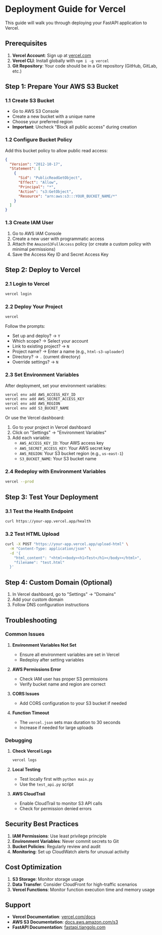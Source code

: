 # Deployment Guide for Vercel

This guide will walk you through deploying your FastAPI application to Vercel.

## Prerequisites

1. **Vercel Account**: Sign up at [vercel.com](https://vercel.com)
2. **Vercel CLI**: Install globally with `npm i -g vercel`
3. **Git Repository**: Your code should be in a Git repository (GitHub, GitLab, etc.)

## Step 1: Prepare Your AWS S3 Bucket

### 1.1 Create S3 Bucket
- Go to AWS S3 Console
- Create a new bucket with a unique name
- Choose your preferred region
- **Important**: Uncheck "Block all public access" during creation

### 1.2 Configure Bucket Policy
Add this bucket policy to allow public read access:

```json
{
  "Version": "2012-10-17",
  "Statement": [
    {
      "Sid": "PublicReadGetObject",
      "Effect": "Allow",
      "Principal": "*",
      "Action": "s3:GetObject",
      "Resource": "arn:aws:s3:::YOUR_BUCKET_NAME/*"
    }
  ]
}
```

### 1.3 Create IAM User
1. Go to AWS IAM Console
2. Create a new user with programmatic access
3. Attach the `AmazonS3FullAccess` policy (or create a custom policy with minimal permissions)
4. Save the Access Key ID and Secret Access Key

## Step 2: Deploy to Vercel

### 2.1 Login to Vercel
```bash
vercel login
```

### 2.2 Deploy Your Project
```bash
vercel
```

Follow the prompts:
- Set up and deploy? → `Y`
- Which scope? → Select your account
- Link to existing project? → `N`
- Project name? → Enter a name (e.g., `html-s3-uploader`)
- Directory? → `.` (current directory)
- Override settings? → `N`

### 2.3 Set Environment Variables
After deployment, set your environment variables:

```bash
vercel env add AWS_ACCESS_KEY_ID
vercel env add AWS_SECRET_ACCESS_KEY
vercel env add AWS_REGION
vercel env add S3_BUCKET_NAME
```

Or use the Vercel dashboard:
1. Go to your project in Vercel dashboard
2. Click on "Settings" → "Environment Variables"
3. Add each variable:
   - `AWS_ACCESS_KEY_ID`: Your AWS access key
   - `AWS_SECRET_ACCESS_KEY`: Your AWS secret key
   - `AWS_REGION`: Your S3 bucket region (e.g., `us-east-1`)
   - `S3_BUCKET_NAME`: Your S3 bucket name

### 2.4 Redeploy with Environment Variables
```bash
vercel --prod
```

## Step 3: Test Your Deployment

### 3.1 Test the Health Endpoint
```bash
curl https://your-app.vercel.app/health
```

### 3.2 Test HTML Upload
```bash
curl -X POST "https://your-app.vercel.app/upload-html" \
  -H "Content-Type: application/json" \
  -d '{
    "html_content": "<html><body><h1>Test</h1></body></html>",
    "filename": "test.html"
  }'
```

## Step 4: Custom Domain (Optional)

1. In Vercel dashboard, go to "Settings" → "Domains"
2. Add your custom domain
3. Follow DNS configuration instructions

## Troubleshooting

### Common Issues

1. **Environment Variables Not Set**
   - Ensure all environment variables are set in Vercel
   - Redeploy after setting variables

2. **AWS Permissions Error**
   - Check IAM user has proper S3 permissions
   - Verify bucket name and region are correct

3. **CORS Issues**
   - Add CORS configuration to your S3 bucket if needed

4. **Function Timeout**
   - The `vercel.json` sets max duration to 30 seconds
   - Increase if needed for large uploads

### Debugging

1. **Check Vercel Logs**
   ```bash
   vercel logs
   ```

2. **Local Testing**
   - Test locally first with `python main.py`
   - Use the `test_api.py` script

3. **AWS CloudTrail**
   - Enable CloudTrail to monitor S3 API calls
   - Check for permission denied errors

## Security Best Practices

1. **IAM Permissions**: Use least privilege principle
2. **Environment Variables**: Never commit secrets to Git
3. **Bucket Policies**: Regularly review and audit
4. **Monitoring**: Set up CloudWatch alerts for unusual activity

## Cost Optimization

1. **S3 Storage**: Monitor storage usage
2. **Data Transfer**: Consider CloudFront for high-traffic scenarios
3. **Vercel Functions**: Monitor function execution time and memory usage

## Support

- **Vercel Documentation**: [vercel.com/docs](https://vercel.com/docs)
- **AWS S3 Documentation**: [docs.aws.amazon.com/s3](https://docs.aws.amazon.com/s3)
- **FastAPI Documentation**: [fastapi.tiangolo.com](https://fastapi.tiangolo.com)
